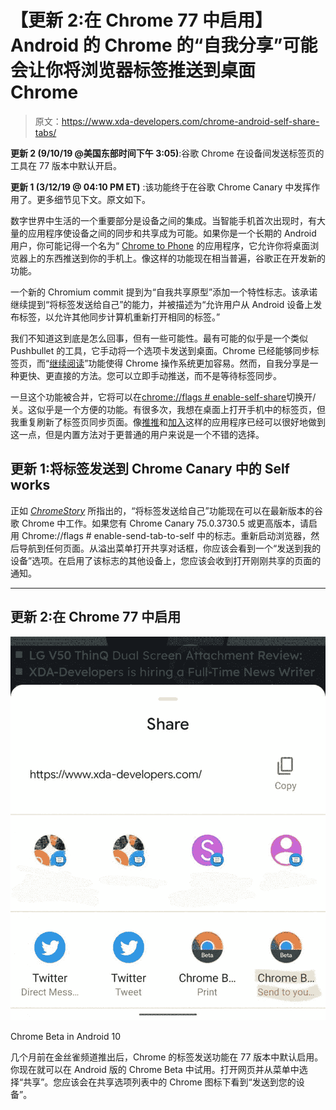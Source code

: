 # 【更新 2:在 Chrome 77 中启用】Android 的 Chrome 的“自我分享”可能会让你将浏览器标签推送到桌面 Chrome

> 原文：<https://www.xda-developers.com/chrome-android-self-share-tabs/>

**更新 2 (9/10/19 @美国东部时间下午 3:05)**:谷歌 Chrome 在设备间发送标签页的工具在 77 版本中默认开启。

**更新 1 (3/12/19 @ 04:10 PM ET)** :该功能终于在谷歌 Chrome Canary 中发挥作用了。更多细节见下文。原文如下。

数字世界中生活的一个重要部分是设备之间的集成。当智能手机首次出现时，有大量的应用程序使设备之间的同步和共享成为可能。如果你是一个长期的 Android 用户，你可能记得一个名为“ [Chrome to Phone](https://www.xda-developers.com/supercharge-your-chrome-to-phone-with-browser-to-phone-for-android/) 的应用程序，它允许你将桌面浏览器上的东西推送到你的手机上。像这样的功能现在相当普遍，谷歌正在开发新的功能。

一个新的 Chromium commit 提到为“自我共享原型”添加一个特性标志。该承诺继续提到“将标签发送给自己”的能力，并被描述为“允许用户从 Android 设备上发布标签，以允许其他同步计算机重新打开相同的标签。”

我们不知道这到底是怎么回事，但有一些可能性。最有可能的似乎是一个类似 Pushbullet 的工具，它手动将一个选项卡发送到桌面。Chrome 已经能够同步标签页，而“[继续阅读](https://www.xda-developers.com/chromebook-continue-reading-chrome-tab-android/)”功能使得 Chrome 操作系统更加容易。然而，自我分享是一种更快、更直接的方法。您可以立即手动推送，而不是等待标签同步。

一旦这个功能被合并，它将可以在[chrome://flags # enable-self-share](chrome://flags/#enable-self-share)切换开/关。这似乎是一个方便的功能。有很多次，我想在桌面上打开手机中的标签页，但我重复刷新了标签页同步页面。像[推推](https://www.xda-developers.com/xda-external-link/pushbullet-update-improves-sms-reliability-and-lets-you-send-picture-messages-from-the-pc/)和[加入](https://www.xda-developers.com/join-2-0-ifttt-remote-actions/)这样的应用程序已经可以很好地做到这一点，但是内置方法对于更普通的用户来说是一个不错的选择。

## 更新 1:将标签发送到 Chrome Canary 中的 Self works

正如 [*ChromeStory*](https://www.chromestory.com/2019/03/send-to-my-devices/) 所指出的，“将标签发送给自己”功能现在可以在最新版本的谷歌 Chrome 中工作。如果您有 Chrome Canary 75.0.3730.5 或更高版本，请启用 Chrome://flags # enable-send-tab-to-self 中的标志。重新启动浏览器，然后导航到任何页面。从溢出菜单打开共享对话框，你应该会看到一个“发送到我的设备”选项。在启用了该标志的其他设备上，您应该会收到打开刚刚共享的页面的通知。

* * *

## 更新 2:在 Chrome 77 中启用

 <picture>![](img/e849375b2769efbdffcae9054ac82d45.png)</picture> 

Chrome Beta in Android 10

几个月前在金丝雀频道推出后，Chrome 的标签发送功能在 77 版本中默认启用。你现在就可以在 Android 版的 Chrome Beta 中试用。打开网页并从菜单中选择“共享”。您应该会在共享选项列表中的 Chrome 图标下看到“发送到您的设备”。
